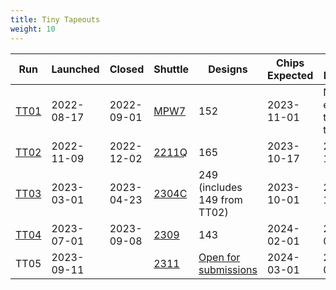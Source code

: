 ```yaml
---
title: Tiny Tapeouts
weight: 10
---
```


| Run  | Launched    | Closed     | Shuttle | Designs | Chips Expected | PCBs Expected |
|------|-------------|------------|---------|---------|-------|------|
| [TT01](/runs/tt01) | 2022-08-17 | 2022-09-01 | [MPW7](https://efabless.com/shuttle-status)   | 152     | 2023-11-01 | Not expecting to ship this test |
| [TT02](/runs/tt02) | 2022-11-09 | 2022-12-02 | [2211Q](https://efabless.com/shuttle-status)  | 165     | 2023-10-17 | 2023-12-01 |
| [TT03](/runs/tt03) | 2023-03-01 | 2023-04-23 | [2304C](https://efabless.com/shuttle-status)  | 249 (includes 149 from TT02) | 2023-10-01 | 2023-12-01 |
| [TT04](/runs/tt04) | 2023-07-01 | 2023-09-08 | [2309](https://efabless.com/shuttle-status)   | 143     | 2024-02-01 | 2024-03-01 |
| TT05 | 2023-09-11 |  | [2311](https://efabless.com/shuttle-status) | [Open for submissions](https://app.tinytapeout.com) | 2024-03-01 | 2024-04-01 |
